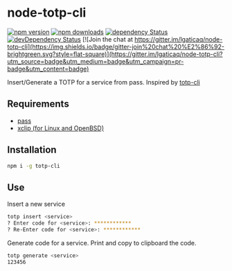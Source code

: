 # node-totp-cli

[![npm version](https://img.shields.io/npm/v/totp-cli.svg?style=flat-square)](https://www.npmjs.com/package/totp-cli)
[![npm downloads](https://img.shields.io/npm/dm/totp-cli.svg?style=flat-square)](https://www.npmjs.com/package/totp-cli)
[![dependency Status](https://img.shields.io/david/lgaticaq/node-totp-cli.svg?style=flat-square)](https://david-dm.org/lgaticaq/node-totp-cli#info=dependencies)
[![devDependency Status](https://img.shields.io/david/dev/lgaticaq/node-totp-cli.svg?style=flat-square)](https://david-dm.org/lgaticaq/node-totp-cli#info=devDependencies)
[![Join the chat at https://gitter.im/lgaticaq/node-totp-cli](https://img.shields.io/badge/gitter-join%20chat%20%E2%86%92-brightgreen.svg?style=flat-square)](https://gitter.im/lgaticaq/node-totp-cli?utm_source=badge&utm_medium=badge&utm_campaign=pr-badge&utm_content=badge)

Insert/Generate a TOTP for a service from pass. Inspired by [totp-cli](https://github.com/hobarrera/totp-cli)

## Requirements

- [pass](http://www.passwordstore.org/)
- [xclip (for Linux and OpenBSD)](http://linux.die.net/man/1/xclip)

## Installation

```bash
npm i -g totp-cli
```

## Use

Insert a new service

```bash
totp insert <service>
? Enter code for <service>: ************
? Re-Enter code for <service>: ************
```

Generate code for a service. Print and copy to clipboard the code.

```bash
totp generate <service>
123456
```
